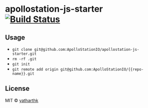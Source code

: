 # apollostation-js-starter [![Build Status](https://travis-ci.com/ApolloStationIO/apollostation-js-starter.svg?branch=master)](https://travis-ci.com/ApolloStationIO/apollostation-js-starter)

## Usage

- `git clone git@github.com:ApolloStationIO/apollostation-js-starter.git`
- `rm -rf .git`
- `git init`
- `git remote add origin git@github.com:ApolloStationIO/{{repo-name}}.git`

## License

MIT © [yatharthk](https://github.com/yatharthk)

